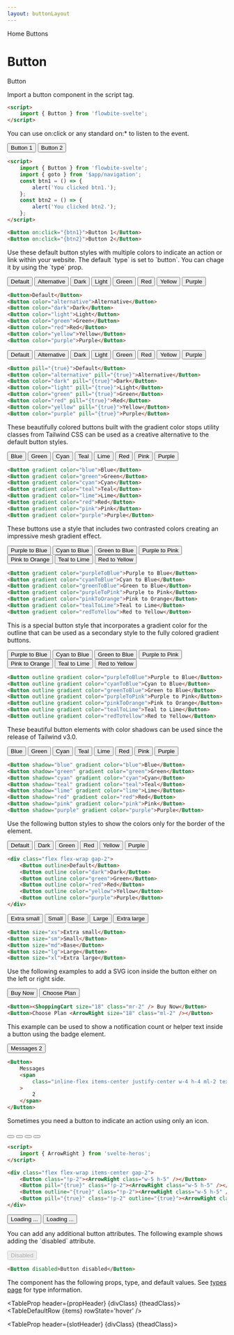```yaml
---
layout: buttonLayout
---
```


<script>
  import Htwo from '../utils/Htwo.svelte'
  import ExampleDiv from '../utils/ExampleDiv.svelte'
  import GitHubSource from '../utils/GitHubSource.svelte'
  import CompoDescription from '../utils/CompoDescription.svelte'
  import TableProp from '../utils/TableProp.svelte'
  import TableDefaultRow from '../utils/TableDefaultRow.svelte'
  import { Button, Spinner, Breadcrumb, BreadcrumbItem } from '$lib/index'
  import { Home } from 'svelte-heros';
  import { ArrowRight, Bell, ShoppingCart, ChevronRight } from "svelte-heros";
  import BrandFacebook from '../utils/icons/Facebook.svelte'
  import { goto }from '$app/navigation';
  import componentProps from '../props/Button.json'
  let slotHeader = ['Name', 'Description']

  let slotItems = [['default', 'For a button label.']]

  const btn1 = ()=>{
    alert('You clicked btn1.')
  }
  const btn2 = ()=>{
    alert ('You clicked btn2.')
  }

  // Props table
  let items = componentProps.props
  let propHeader = ['Name', 'Type', 'Default']
 let divClass='w-full relative overflow-x-auto shadow-md sm:rounded-lg py-4'
let theadClass ='text-xs text-gray-700 uppercase bg-gray-50 dark:bg-gray-700 dark:text-white'
  
  let crumbs = [
    {
      label:'Home',
      href:'/'
    },
    {
      label:'Buttons',
      href:'/buttons/'
    }
  ]
</script>

<Breadcrumb>
  <BreadcrumbItem href="/" icon={Home} variation="solid">Home</BreadcrumbItem>
  <BreadcrumbItem>Buttons</BreadcrumbItem>
</Breadcrumb>

<h1 class="text-3xl w-full dark:text-white pt-8 pb-4">Button</h1>

<ExampleDiv>
<GitHubSource href="buttons/Button.svelte">Button</GitHubSource>
</ExampleDiv>

<p>Import a button component in the script tag.</p>

```html
<script>
	import { Button } from 'flowbite-svelte';
</script>
```

<Htwo label="Handlers" />

<p>You can use on:click or any standard on:* to listen to the event.</p>

<ExampleDiv class="flex flex-wrap items-center gap-2">
<Button on:click={btn1}>Button 1</Button>
<Button on:click={btn2}>Button 2</Button>
</ExampleDiv>

```html
<script>
	import { Button } from 'flowbite-svelte';
	import { goto } from '$app/navigation';
	const btn1 = () => {
		alert('You clicked btn1.');
	};
	const btn2 = () => {
		alert('You clicked btn2.');
	};
</script>

<Button on:click="{btn1}">Button 1</Button>
<Button on:click="{btn2}">Button 2</Button>
```

<Htwo label="Default button" />

<p>Use these default button styles with multiple colors to indicate an action or link within your website. The default `type` is set to `button`. You can chage it by using the `type` prop.</p>

<ExampleDiv class="flex flex-wrap gap-2">
<Button>Default</Button>
<Button color="alternative">Alternative</Button>
<Button color="dark">Dark</Button>
<Button color="light">Light</Button>
<Button color="green">Green</Button>
<Button color="red">Red</Button>
<Button color="yellow">Yellow</Button>
<Button color="purple">Purple</Button>
</ExampleDiv>

```html
<Button>Default</Button>
<Button color="alternative">Alternative</Button>
<Button color="dark">Dark</Button>
<Button color="light">Light</Button>
<Button color="green">Green</Button>
<Button color="red">Red</Button>
<Button color="yellow">Yellow</Button>
<Button color="purple">Purple</Button>
```

<Htwo label="Button pills" />

<ExampleDiv class="flex flex-wrap gap-2">
  <Button pill={true}>Default</Button>
  <Button color="alternative" pill={true}>Alternative</Button>
  <Button color="dark" pill={true}>Dark</Button>
  <Button color="light" pill={true}>Light</Button>
  <Button color="green" pill={true}>Green</Button>
  <Button color="red" pill={true}>Red</Button>
  <Button color="yellow" pill={true}>Yellow</Button>
  <Button color="purple" pill={true}>Purple</Button>
</ExampleDiv>

```html
<Button pill="{true}">Default</Button>
<Button color="alternative" pill="{true}">Alternative</Button>
<Button color="dark" pill="{true}">Dark</Button>
<Button color="light" pill="{true}">Light</Button>
<Button color="green" pill="{true}">Green</Button>
<Button color="red" pill="{true}">Red</Button>
<Button color="yellow" pill="{true}">Yellow</Button>
<Button color="purple" pill="{true}">Purple</Button>
```

<Htwo label="Gradient monochrome" />

<p>These beautifully colored buttons built with the gradient color stops utility classes from Tailwind CSS can be used as a creative alternative to the default button styles.</p>

<ExampleDiv class="flex flex-wrap gap-2">
  <Button gradient color="blue">Blue</Button>
  <Button gradient color="green">Green</Button>
  <Button gradient color="cyan">Cyan</Button>
  <Button gradient color="teal">Teal</Button>
  <Button gradient color="lime">Lime</Button>
  <Button gradient color="red">Red</Button>
  <Button gradient color="pink">Pink</Button>
  <Button gradient color="purple">Purple</Button>
</ExampleDiv>

```html
<Button gradient color="blue">Blue</Button>
<Button gradient color="green">Green</Button>
<Button gradient color="cyan">Cyan</Button>
<Button gradient color="teal">Teal</Button>
<Button gradient color="lime">Lime</Button>
<Button gradient color="red">Red</Button>
<Button gradient color="pink">Pink</Button>
<Button gradient color="purple">Purple</Button>
```

<Htwo label="Gradient duotone" />

<p>These buttons use a style that includes two contrasted colors creating an impressive mesh gradient effect.</p>

<ExampleDiv class="flex flex-wrap items-center gap-2">
  <Button gradient color="purpleToBlue">Purple to Blue</Button>
  <Button gradient color="cyanToBlue">Cyan to Blue</Button>
  <Button gradient color="greenToBlue">Green to Blue</Button>
  <Button gradient color="purpleToPink">Purple to Pink</Button>
  <Button gradient color="pinkToOrange">Pink to Orange</Button>
  <Button gradient color="tealToLime">Teal to Lime</Button>
  <Button gradient color="redToYellow">Red to Yellow</Button>
</ExampleDiv>

```html
<Button gradient color="purpleToBlue">Purple to Blue</Button>
<Button gradient color="cyanToBlue">Cyan to Blue</Button>
<Button gradient color="greenToBlue">Green to Blue</Button>
<Button gradient color="purpleToPink">Purple to Pink</Button>
<Button gradient color="pinkToOrange">Pink to Orange</Button>
<Button gradient color="tealToLime">Teal to Lime</Button>
<Button gradient color="redToYellow">Red to Yellow</Button>
```

<Htwo label="Gradient outline" />

<p>This is a special button style that incorporates a gradient color for the outline that can be used as a secondary style to the fully colored gradient buttons.</p>

<ExampleDiv class="flex flex-wrap items-center gap-2">
  <Button outline gradient color="purpleToBlue">Purple to Blue</Button>
  <Button outline gradient color="cyanToBlue">Cyan to Blue</Button>
  <Button outline gradient color="greenToBlue">Green to Blue</Button>
  <Button outline gradient color="purpleToPink">Purple to Pink</Button>
  <Button outline gradient color="pinkToOrange">Pink to Orange</Button>
  <Button outline gradient color="tealToLime">Teal to Lime</Button>
  <Button outline gradient color="redToYellow">Red to Yellow</Button>
</ExampleDiv>

```html
<Button outline gradient color="purpleToBlue">Purple to Blue</Button>
<Button outline gradient color="cyanToBlue">Cyan to Blue</Button>
<Button outline gradient color="greenToBlue">Green to Blue</Button>
<Button outline gradient color="purpleToPink">Purple to Pink</Button>
<Button outline gradient color="pinkToOrange">Pink to Orange</Button>
<Button outline gradient color="tealToLime">Teal to Lime</Button>
<Button outline gradient color="redToYellow">Red to Yellow</Button>
```

<Htwo label="Colored shadows" />

<p>These beautiful button elements with color shadows can be used since the release of Tailwind v3.0.</p>

<ExampleDiv class="flex flex-wrap items-center gap-2">
  <Button shadow="blue" gradient color="blue">Blue</Button>
  <Button shadow="green" gradient color="green">Green</Button>
  <Button shadow="cyan" gradient color="cyan">Cyan</Button>
  <Button shadow="teal" gradient color="teal">Teal</Button>
  <Button shadow="lime" gradient color="lime">Lime</Button>
  <Button shadow="red" gradient color="red">Red</Button>
  <Button shadow="pink" gradient color="pink">Pink</Button>
  <Button shadow="purple" gradient color="purple">Purple</Button>
</ExampleDiv>

```html
<Button shadow="blue" gradient color="blue">Blue</Button>
<Button shadow="green" gradient color="green">Green</Button>
<Button shadow="cyan" gradient color="cyan">Cyan</Button>
<Button shadow="teal" gradient color="teal">Teal</Button>
<Button shadow="lime" gradient color="lime">Lime</Button>
<Button shadow="red" gradient color="red">Red</Button>
<Button shadow="pink" gradient color="pink">Pink</Button>
<Button shadow="purple" gradient color="purple">Purple</Button>
```

<Htwo label="Outline buttons" />

<p>Use the following button styles to show the colors only for the border of the element.</p>

<ExampleDiv>
<div class="flex flex-wrap gap-2">
  <Button outline>Default</Button>
  <Button outline color="dark">Dark</Button>
  <Button outline color="green">Green</Button>
  <Button outline color="red">Red</Button>
  <Button outline color="yellow">Yellow</Button>
  <Button outline color="purple">Purple</Button>
</div>
</ExampleDiv>

```html
<div class="flex flex-wrap gap-2">
	<Button outline>Default</Button>
	<Button outline color="dark">Dark</Button>
	<Button outline color="green">Green</Button>
	<Button outline color="red">Red</Button>
	<Button outline color="yellow">Yellow</Button>
	<Button outline color="purple">Purple</Button>
</div>
```

<Htwo label="Button sizes" />

<ExampleDiv class="flex flex-wrap items-center gap-2">
  <Button size="xs">Extra small</Button>
  <Button size="sm">Small</Button>
  <Button size="md">Base</Button>
  <Button size="lg">Large</Button>
  <Button size="xl">Extra large</Button>
</ExampleDiv>

```html
<Button size="xs">Extra small</Button>
<Button size="sm">Small</Button>
<Button size="md">Base</Button>
<Button size="lg">Large</Button>
<Button size="xl">Extra large</Button>
```

<Htwo label="Buttons with icon" />

<p>Use the following examples to add a SVG icon inside the button either on the left or right side.</p>

<ExampleDiv class="flex flex-wrap items-center gap-2">
<Button>
  <ShoppingCart size="18" class="mr-2"/> Buy Now
</Button>
<Button>
  Choose Plan <ArrowRight size="18" class="ml-2" />
</Button>
</ExampleDiv>

```html
<Button><ShoppingCart size="18" class="mr-2" /> Buy Now</Button>
<Button>Choose Plan <ArrowRight size="18" class="ml-2" /></Button>
```

<Htwo label="Button with label" />

<p>This example can be used to show a notification count or helper text inside a button using the badge element.</p>

<ExampleDiv class="flex flex-wrap items-center gap-2">
<Button>
  Messages
  <span class="inline-flex items-center justify-center w-4 h-4 ml-2 text-xs font-semibold text-blue-800 bg-blue-200 rounded-full">
    2
  </span>
  <!-- Badge color="blue" rounded class="w-4 h-4 ml-2 font-semibold">2</Badge -->
</Button>
</ExampleDiv>

```html
<Button>
	Messages
	<span
		class="inline-flex items-center justify-center w-4 h-4 ml-2 text-xs font-semibold text-blue-800 bg-blue-200 rounded-full"
	>
		2
	</span>
</Button>
```

<Htwo label="Icon buttons" />

<p>Sometimes you need a button to indicate an action using only an icon.</p>

<ExampleDiv>
  <div class="flex flex-wrap items-center gap-2">
    <Button class="!p-2"><ArrowRight class="w-5 h-5"/></Button>
    <Button pill={true} class="!p-2"><ArrowRight class="w-5 h-5"/></Button>
    <Button outline={true} class="!p-2" size="lg"><ArrowRight class="w-5 h-5"/></Button>
    <Button pill={true} outline={true} class="!p-2" size="xl"><ArrowRight class="w-5 h-5"/></Button>
  </div>
</ExampleDiv>

```html
<script>
	import { ArrowRight } from 'svelte-heros';
</script>

<div class="flex flex-wrap items-center gap-2">
	<Button class="!p-2"><ArrowRight class="w-5 h-5" /></Button>
	<Button pill="{true}" class="!p-2"><ArrowRight class="w-5 h-5" /></Button>
	<Button outline="{true}" class="!p-2"><ArrowRight class="w-5 h-5" /></Button>
	<Button pill="{true}" class="!p-2" outline="{true}"><ArrowRight class="w-5 h-5" /></Button>
</div>
```

<Htwo label="Loader" />

<ExampleDiv>
<div class="flex flex-wrap items-center gap-2">
<Button>
  <Spinner class="mr-3" size="4" color="white" />
  Loading ...
</Button>
<Button outline color="dark">
  <Spinner class="mr-3" size="4" />
  Loading ...
</Button>
</div>
</ExampleDiv>

<Htwo label="Disabled" />

<p>You can add any additional button attributes. The following example shows adding the `disabled` attribute.</p>

<ExampleDiv>
<Button disabled >Disabled</Button>
</ExampleDiv>

```html
<Button disabled>Button disabled</Button>
```

<Htwo label="Props" />

<p>The component has the following props, type, and default values. See <a href="/pages/types">types 
 page</a> for type information.</p>

<TableProp header={propHeader} {divClass} {theadClass}>
<TableDefaultRow {items} rowState='hover' />
</TableProp>

<Htwo label="Slots" />

<TableProp header={slotHeader} {divClass} {theadClass}>
  <TableDefaultRow items={slotItems} rowState='hover' />
</TableProp>